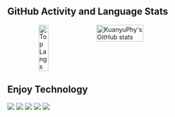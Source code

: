 <!-- [![Anurag's GitHub stats](https://github-readme-stats.vercel.app/api?username=KuanyuPhy)](https://github.com/KuanyuPhy/github-readme-stats)
!-->
## GitHub Activity and Language Stats
<div style="display: flex; justify-content: center;">
    <img src="https://github-readme-stats.vercel.app/api/top-langs/?username=KuanyuPhy" alt="Top Langs" style="width: 21%; margin-right: 5%;">
    <img src="https://github-readme-stats.vercel.app/api?username=KuanyuPhy&count_private=true&include_all_commits=true" alt="KuanyuPhy's GitHub stats" style="width: 46%;">
</div>



## Enjoy Technology
![](https://img.shields.io/badge/Code-C++-blue.svg?style=flat&logo=c%2B%2B?style=flat&logo=arch-linux&logoColor=white&color=blue)
![](https://img.shields.io/badge/Code-Git-informational?style=flat&logo=Git&logoColor=white&color=blue)
![](https://img.shields.io/badge/Code-Python-informational?style=flat&logo=python&logoColor=white&color=blue)
![](https://img.shields.io/badge/Editor-Vim-informational?style=flat&logo=Vim%20Code&logoColor=white&color=blue)
![](https://img.shields.io/badge/Shell-Zsh-informational?style=flat&logo=Zsh&logoColor=white&color=blue)
